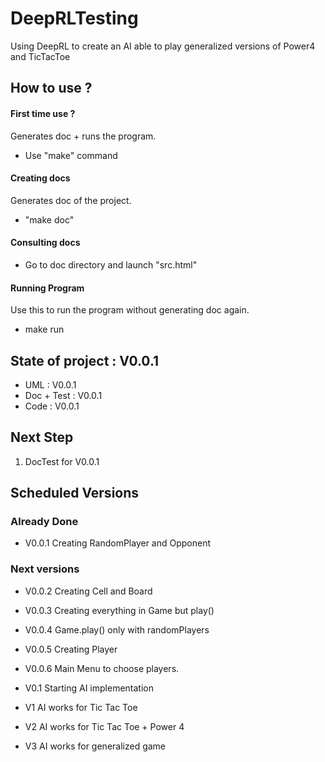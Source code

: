 # DeepRLTesting
Using DeepRL to create an AI able to play generalized versions of Power4 and TicTacToe


## How to use ?


#### First time use ?
Generates doc + runs the program.
- Use "make" command

#### Creating docs
Generates doc of the project.
- "make doc"

#### Consulting docs

- Go to doc directory and launch "src.html"

#### Running Program
Use this to run the program without generating doc again.
- make run



## State of project : V0.0.1

- UML : V0.0.1
- Doc + Test : V0.0.1
- Code : V0.0.1


## Next Step

1. DocTest for V0.0.1


## Scheduled Versions

### Already Done

- V0.0.1
Creating RandomPlayer and Opponent

### Next versions


- V0.0.2
Creating Cell and Board

- V0.0.3
Creating everything in Game but play()

- V0.0.4
Game.play() only with randomPlayers

- V0.0.5
Creating Player

- V0.0.6
Main Menu to choose players.


- V0.1
Starting AI implementation

- V1
AI works for Tic Tac Toe

- V2
AI works for Tic Tac Toe + Power 4

- V3
AI works for generalized game
